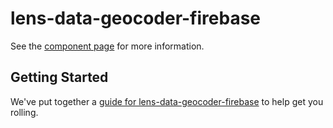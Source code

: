 lens-data-geocoder-firebase
================

See the [component page](http://nishacodes.github.io/lens-data-geocoder-firebase) for more information.

## Getting Started

We've put together a [guide for lens-data-geocoder-firebase](http://www.polymer-project.org/docs/start/reusableelements.html) to help get you rolling.
